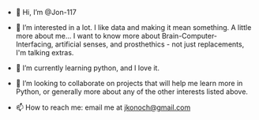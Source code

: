 - 👋 Hi, I’m @Jon-117
- 👀 I’m interested in a lot. I like data and making it mean something. A little more 
	about me... I want to know more about Brain-Computer-Interfacing, 
	artificial senses, and prosthethics - not just replacements, I'm talking extras.
	
- 🌱 I’m currently learning python, and I love it.

- 💞️ I’m looking to collaborate on projects that will help me learn more in Python, or 
	generally more about any of the other interests listed above.
	
- 📫 How to reach me: email me at jkonoch@gmail.com

<!---
Jon-117/Jon-117 is a ✨ special ✨ repository because its `README.md` (this file) appears on your GitHub profile.
You can click the Preview link to take a look at your changes.
--->
